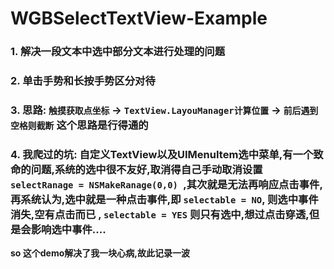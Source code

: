 # WGBSelectTextView-Example

### 1. 解决一段文本中选中部分文本进行处理的问题 
### 2. 单击手势和长按手势区分对待
### 3. 思路: `触摸获取点坐标` -> `TextView.LayouManager计算位置` -> `前后遇到空格则截断` 这个思路是行得通的
### 4. 我爬过的坑: 自定义TextView以及UIMenuItem选中菜单,有一个致命的问题,系统的选中很不友好,取消得自己手动取消设置`selectRanage = NSMakeRanage(0,0) `,其次就是无法再响应点击事件,再系统认为,选中就是一种点击事件,即 `selectable = NO`, 则选中事件消失,空有点击而已 , `selectable = YES` 则只有选中,想过点击穿透,但是会影响选中事件.... 

**so 这个demo解决了我一块心病,故此记录一波** 